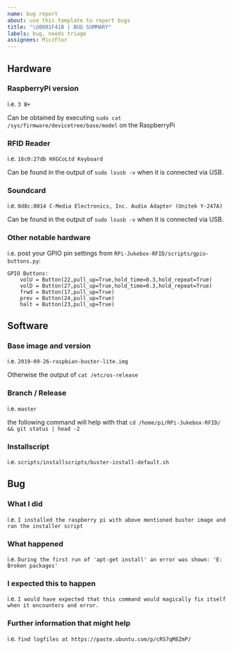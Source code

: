 ```yaml
---
name: bug report
about: use this template to report bugs
title: "\U0001F41B | BUG SUMMARY"
labels: bug, needs triage
assignees: MiczFlor
---
```


## Hardware

### RaspberryPi version

i.e. `3 B+`

Can be obtained by executing `sudo cat /sys/firmware/devicetree/base/model` on the RaspberryPi

### RFID Reader

i.e. `16c0:27db HXGCoLtd Keyboard`

Can be found in the output of `sudo lsusb -v` when it is connected via USB.

### Soundcard

i.e. `0d8c:0014 C-Media Electronics, Inc. Audio Adapter (Unitek Y-247A)`

Can be found in the output of `sudo lsusb -v` when it is connected via USB.

### Other notable hardware

i.e. post your GPIO pin settings from `RPi-Jukebox-RFID/scripts/gpio-buttons.py`:
```
GPIO Buttons:
    volU = Button(22,pull_up=True,hold_time=0.3,hold_repeat=True)
    volD = Button(27,pull_up=True,hold_time=0.3,hold_repeat=True)
    frwd = Button(17,pull_up=True)
    prev = Button(24,pull_up=True)
    halt = Button(23,pull_up=True)
```

## Software

### Base image and version

i.e. `2019-09-26-raspbian-buster-lite.img`

Otherwise the output of `cat /etc/os-release`

### Branch / Release

i.e. `master`

the following command will help with that
`cd /home/pi/RPi-Jukebox-RFID/ && git status | head -2`

### Installscript

i.e. `scripts/installscripts/buster-install-default.sh`

## Bug

### What I did

i.e. `I installed the raspberry pi with above mentioned buster image and ran the installer script`

### What happened

i.e. `During the first run of 'apt-get install' an error was shown: 'E: Broken packages'`

### I expected this to happen

i.e. `I would have expected that this command would magically fix itself when it encounters and error.`

### Further information that might help

i.e. `find logfiles at https://paste.ubuntu.com/p/cRS7qM8ZmP/`
